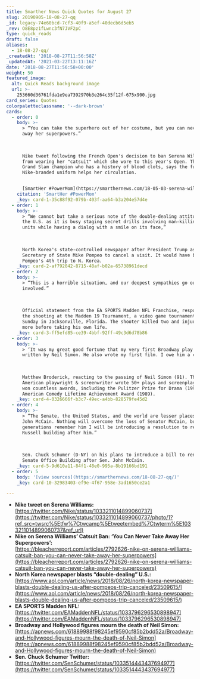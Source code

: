 ```yaml
---
title: Smarther News Quick Quotes for August 27
slug: 20190905-18-08-27-qq
_id: legacy-74e60bcd-7cf3-40f9-a5ef-40decb6d5eb5
_rev: O8E8pz1fLwnc3fN7JVF2pC
type: quick_reads
draft: false
aliases:
  - 18-08-27-qq/
_createdAt: '2018-08-27T11:56:58Z'
_updatedAt: '2021-03-22T13:11:16Z'
date: '2018-08-27T11:56:58+00:00'
weight: 50
featured_image:
  alt: Quick Reads background image
  url: >-
    253660d36761fda1e9ea7392970b3e264c35f12f-675x900.jpg
card_series: Quotes
colorpaletteclassname: '--dark-brown'
cards:
  - order: 0
    body: >-
      > “You can take the superhero out of her costume, but you can never take
      away her superpowers.”  
        
        
        
      Nike tweet following the French Open's decision to ban Serena Williams
      from wearing her "catsuit" which she wore to this year's Open. The 23-time
      Grand Slam champion who has a history of blood clots, says the full body,
      Nike-branded uniform helps her circulation.


      [SmartHer #PowerMom](https://smarthernews.com/18-05-03-serena-williams/)
    citation: 'SmartHer #PowerMom'
    _key: card-1-35c88f92-079b-403f-aa64-b3a204e57d4e
  - order: 1
    body: >-
      > “We cannot but take a serious note of the double-dealing attitudes of
      the U.S. as it is busy staging secret drills involving man-killing special
      units while having a dialog with a smile on its face,”  
        
        
        
      North Korea's state-controlled newspaper after President Trump asked
      Secretary of State Mike Pompeo to cancel a visit. It would have been Sec.
      Pompeo's 4th trip to N. Korea.
    _key: card-2-af792042-8715-48af-b02a-65738961decd
  - order: 2
    body: >-
      > “This is a horrible situation, and our deepest sympathies go out to all
      involved.”  
        
        
        
      Official statement from the EA SPORTS Madden NFL Franchise, responding to
      the shooting at the Madden 19 Tournament, a video game tournament held on
      Sunday in Jacksonville, Florida. The shooter killed two and injured many
      more before taking his own life.
    _key: card-3-ff5efd85-ce39-4bbf-92ff-49c3d6d78b86
  - order: 3
    body: >-
      > ‘It was my great good fortune that my very first Broadway play was
      written by Neil Simon. He also wrote my first film. I owe him a career.”  
        
        
        
      Matthew Broderick, reacting to the passing of Neil Simon (91). The
      American playwright & screenwriter wrote 50+ plays and screenplays, and
      won countless awards, including the Pulitzer Prize for Drama (1991) & the
      American Comedy Lifetime Achievement Award (1989).
    _key: card-4-0326666f-b3c7-49ec-a4bb-828579fe45d2
  - order: 4
    body: >-
      > “The Senate, the United States, and the world are lesser places without
      John McCain. Nothing will overcome the loss of Senator McCain, but so that
      generations remember him I will be introducing a resolution to rename the
      Russell building after him.”  
        
        
        
      Sen. Chuck Schumer (D-NY) on his plans to introduce a bill to rename the
      Senate Office Building after Sen. John McCain.
    _key: card-5-9d610a11-84f1-48e0-995a-8b19166bd191
  - order: 5
    body: '[view sources](https://smarthernews.com/18-08-27-qq/)'
    _key: card-10-32983403-ef9e-4f67-958e-3ad1650ce2a1

---
```

* **Nike tweet on Serena Williams:**  
[https://twitter.com/Nike/status/1033211014899060737](https://twitter.com/Nike/status/1033211014899060737/photo/1?ref_src=twsrc%5Etfw%7Ctwcamp%5Etweetembed%7Ctwterm%5E1033211014899060737&ref_url)
* **Nike on Serena Williams’ Catsuit Ban: ‘You Can Never Take Away Her Superpowers’:**  
[https://bleacherreport.com/articles/2792626-nike-on-serena-williams-catsuit-ban-you-can-never-take-away-her-superpowers](https://bleacherreport.com/articles/2792626-nike-on-serena-williams-catsuit-ban-you-can-never-take-away-her-superpowers)
* **North Korea newspaper blasts “double-dealing” U.S.:**  
[https://www.aol.com/article/news/2018/08/26/north-korea-newspaper-blasts-double-dealing-us-after-pompeos-trip-canceled/23509615/](https://www.aol.com/article/news/2018/08/26/north-korea-newspaper-blasts-double-dealing-us-after-pompeos-trip-canceled/23509615/)
* **EA SPORTS Madden NFL:**  
[https://twitter.com/EAMaddenNFL/status/1033796296530898947](https://twitter.com/EAMaddenNFL/status/1033796296530898947)
* **Broadway and Hollywood figures mourn the death of Neil Simon:** [https://apnews.com/61889988f98245ef9590cf85b2bdd52a/Broadway-and-Hollywood-figures-mourn-the-death-of-Neil-Simon](https://apnews.com/61889988f98245ef9590cf85b2bdd52a/Broadway-and-Hollywood-figures-mourn-the-death-of-Neil-Simon)
* **Sen. Chuck Schumer Twitter:** [https://twitter.com/SenSchumer/status/1033514443437694977](https://twitter.com/SenSchumer/status/1033514443437694977)